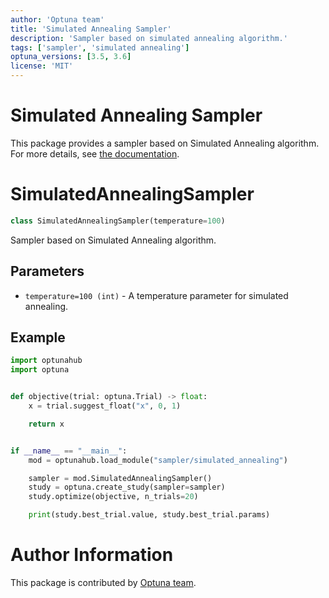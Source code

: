 ```yaml
---
author: 'Optuna team'
title: 'Simulated Annealing Sampler'
description: 'Sampler based on simulated annealing algorithm.'
tags: ['sampler', 'simulated annealing']
optuna_versions: [3.5, 3.6]
license: 'MIT'
---
```


Simulated Annealing Sampler
===

This package provides a sampler based on Simulated Annealing algorithm.
For more details, see [the documentation](https://optuna.readthedocs.io/en/stable/tutorial/20_recipes/005_user_defined_sampler.html).


# SimulatedAnnealingSampler

```python
class SimulatedAnnealingSampler(temperature=100)
```

Sampler based on Simulated Annealing algorithm.

## Parameters
- `temperature=100 (int)` - A temperature parameter for simulated annealing.


## Example

```python
import optunahub
import optuna


def objective(trial: optuna.Trial) -> float:
    x = trial.suggest_float("x", 0, 1)

    return x


if __name__ == "__main__":
    mod = optunahub.load_module("sampler/simulated_annealing")

    sampler = mod.SimulatedAnnealingSampler()
    study = optuna.create_study(sampler=sampler)
    study.optimize(objective, n_trials=20)

    print(study.best_trial.value, study.best_trial.params)
```

# Author Information

This package is contributed by [Optuna team](https://github.com/orgs/optuna/people).
